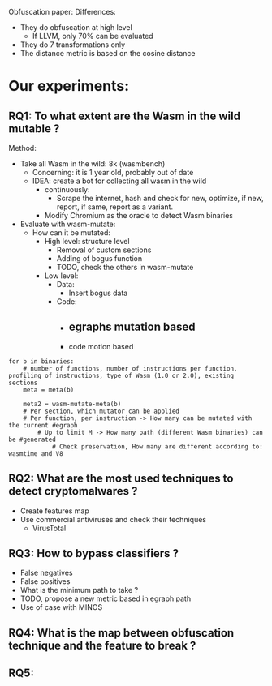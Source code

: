 Obfuscation paper:
Differences:
- They do obfuscation at high level
    - If LLVM, only 70% can be evaluated
- They do 7 transformations only
- The distance metric is based on the cosine distance


# Our experiments:

## RQ1: To what extent are the Wasm in the wild mutable ?
Method:
- Take all Wasm in the wild: 8k (wasmbench)
    - Concerning: it is 1 year old, probably out of date
    - IDEA: create a bot for collecting all wasm in the wild
        - continuously:
            - Scrape the internet, hash and check for new, optimize, if new, report, if same, report as a variant.
        - Modify Chromium as the oracle to detect Wasm binaries
- Evaluate with wasm-mutate:
    - How can it be mutated:
        - High level: structure level
            - Removal of custom sections
            - Adding of bogus function
            - TODO, check the others in wasm-mutate
        - Low level:
            - Data:
                - Insert bogus data
            - Code:
                - egraphs mutation based
                    - 
                - code motion based

```
for b in binaries:
    # number of functions, number of instructions per function, profiling of instructions, type of Wasm (1.0 or 2.0), existing sections
    meta = meta(b)
    
    meta2 = wasm-mutate-meta(b)
    # Per section, which mutator can be applied
    # Per function, per instruction -> How many can be mutated with the current #egraph
        # Up to limit M -> How many path (different Wasm binaries) can be #generated
            # Check preservation, How many are different according to: wasmtime and V8

```
        
## RQ2: What are the most used techniques to detect cryptomalwares ?
- Create features map
- Use commercial antiviruses and check their techniques
    - VirusTotal

## RQ3: How to bypass classifiers ?
- False negatives
- False positives
- What is the minimum path to take ?
- TODO, propose a new metric based in egraph path
- Use of case with MINOS

## RQ4: What is the map between obfuscation technique and the feature to break ?

## RQ5: 